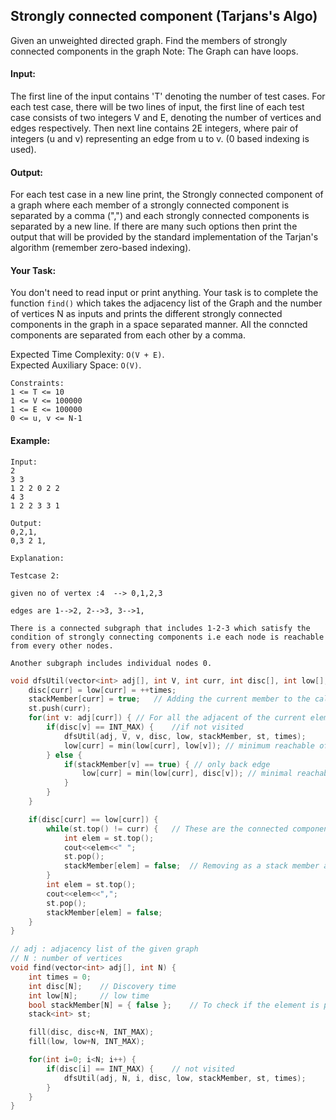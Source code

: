 ## Strongly connected component (Tarjans's Algo)

Given an unweighted directed graph. Find the members of strongly connected components in the graph
Note: The Graph can have loops.

#### Input:

The first line of the input contains 'T' denoting the number of test cases. For each test case, there will be two lines of input, the first line of each test case consists of two integers V and E, denoting the number of vertices and edges respectively. Then next line contains 2E integers, where pair of integers (u and v) representing an edge from u to v. (0 based indexing is used).

#### Output:

For each test case in a new line print, the Strongly connected component of a graph where each member of a strongly connected component is separated by a comma (",") and each strongly connected components is separated by a new line. If there are many such options then print the output that will be provided by the standard implementation of the Tarjan's algorithm (remember zero-based indexing).

#### Your Task:

You don't need to read input or print anything. Your task is to complete the function `find()` which takes the adjacency list of the Graph and the number of vertices N as inputs and prints the different strongly connected components in the graph in a space separated manner. All the conncted components are separated from each other by a comma.

Expected Time Complexity: `O(V + E)`.  
Expected Auxiliary Space: `O(V)`.

```
Constraints:
1 <= T <= 10
1 <= V <= 100000
1 <= E <= 100000
0 <= u, v <= N-1
```

#### Example:

```
Input:
2
3 3
1 2 2 0 2 2
4 3
1 2 2 3 3 1

Output:
0,2,1,
0,3 2 1,

Explanation:

Testcase 2:

given no of vertex :4  --> 0,1,2,3

edges are 1-->2, 2-->3, 3-->1,

There is a connected subgraph that includes 1-2-3 which satisfy the condition of strongly connecting components i.e each node is reachable from every other nodes.

Another subgraph includes individual nodes 0.
```

```c++
void dfsUtil(vector<int> adj[], int V, int curr, int disc[], int low[], bool stackMember[], stack<int> &st, int &times) {
    disc[curr] = low[curr] = ++times;
    stackMember[curr] = true;   // Adding the current member to the callstack (required to check back edge)
    st.push(curr);
    for(int v: adj[curr]) { // For all the adjacent of the current element
        if(disc[v] == INT_MAX) {    //if not visited
            dfsUtil(adj, V, v, disc, low, stackMember, st, times);
            low[curr] = min(low[curr], low[v]); // minimum reachable of adjacent is minimum reachable from current
        } else {
            if(stackMember[v] == true) { // only back edge
                low[curr] = min(low[curr], disc[v]); // minimal reachable element
            }
        }
    }

    if(disc[curr] == low[curr]) {
        while(st.top() != curr) {   // These are the connected components
            int elem = st.top();
            cout<<elem<<" ";
            st.pop();
            stackMember[elem] = false;  // Removing as a stack member as it is removed from the call stack
        }
        int elem = st.top();
        cout<<elem<<",";
        st.pop();
        stackMember[elem] = false;
    }
}

// adj : adjacency list of the given graph
// N : number of vertices
void find(vector<int> adj[], int N) {
    int times = 0;
    int disc[N];    // Discovery time
    int low[N];     // low time
    bool stackMember[N] = { false };    // To check if the element is part of the call stack
    stack<int> st;

    fill(disc, disc+N, INT_MAX);
    fill(low, low+N, INT_MAX);

    for(int i=0; i<N; i++) {
        if(disc[i] == INT_MAX) {    // not visited
            dfsUtil(adj, N, i, disc, low, stackMember, st, times);
        }
    }
}
```
